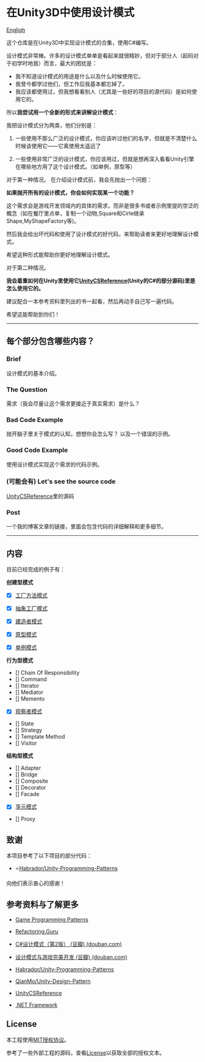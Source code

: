 # 在Unity3D中使用设计模式

[Engligh](README-EN.md)

这个仓库是在Unity3D中实现设计模式的合集，使用C#编写。

设计模式非常棒。许多的设计模式单单是看起来就很精妙，但对于部分人（起码对于初学时地我）而言，最大的困扰是：

- 我不知道设计模式的用途是什么以及什么时候使用它。
- 我曾今都学过他们，但工作后我基本都忘掉了。
- 我应该都使用过，但我想看看别人（尤其是一些好的项目的源代码）是如何使用它的。

所以**我尝试用一个全新的形式来讲解设计模式**：

我把设计模式分为两类，他们分别是：

1. 一些使用不那么广泛的设计模式，你应该听过他们的名字，但就是不清楚什么时候该使用它——它离使用太遥远了

2. 一些使用非常广泛的设计模式，你应该用过，但就是想再深入看看Unity引擎在哪些地方用了这个设计模式。（如单例，原型等）

对于第一种情况。
在介绍设计模式前，我会先抛出一个问题：

**如果抛开所有的设计模式，你会如何实现某一个功能？**

这个需求会是游戏开发领域内的具体的需求，而非是很多书或者示例里提的空泛的概念（如在餐厅里点单，复制一个动物,Square和Cirle继承Shape,MyShapeFactory等)。

然后我会给出坏代码和使用了设计模式的好代码，来帮助读者来更好地理解设计模式。

希望这种形式能帮助你更好地理解设计模式。

对于第二种情况。

**我会着重如何在Unity里使用它[UnityCSReference](https://github.com/Unity-Technologies/UnityCsReference)(Unity的C#的部分源码)里是怎么使用它的。**

建议配合一本参考资料里列出的书一起看，然后再动手自己写一遍代码。

希望这能帮助到你们！

---

## 每个部分包含哪些内容？

### Brief

设计模式的基本介绍。

### The Question

需求（我会尽量让这个需求更接近于真实需求）是什么？

### Bad Code Example

抛开脑子里关于模式的认知，想想你会怎么写？
以及一个错误的示例。

### Good Code Example

使用设计模式实现这个需求的代码示例。

### (可能会有) Let's see the source code

[UnityCSReference](https://github.com/Unity-Technologies/UnityCsReference)里的源码

### Post
一个我的博客文章的链接，里面会包含代码的详细解释和更多细节。

---

## 内容

目前已经完成的例子有：

**创建型模式**
- [x] [工厂方法模式](./Assets/CreationalPatterns/FactoryMethod/README.md)
- [x] [抽象工厂模式](./Assets/CreationalPatterns/AbstractFactory/README.md)
- [x] [建造者模式](./Assets/CreationalPatterns/BuilderPattern/README.md)
- [x] [原型模式](./Assets/CreationalPatterns/Prototype/README.md)
- [x] [单例模式](./Assets/CreationalPatterns/Singleton/README.md)


**行为型模式**
- [] Chain Of Responsibility
- [] Command
- [] Iterator
- [] Mediator
- [] Memento
- [x] [观察者模式](./Assets/BehavioralPattern/Observer/README.md)
- [] State
- [] Strategy
- [] Template Method
- [] Visitor

**结构型模式**
- [] Adapter
- [] Bridge
- [] Composite
- [] Decorator
- [] Facade
- [x] [享元模式](./Assets/StructuralPattern/Flyweight/README.md)
- [] Proxy


## 致谢

本项目参考了以下项目的部分代码：
- ⭐[Habrador/Unity-Programming-Patterns](https://github.com/Habrador/Unity-Programming-Patterns)

向他们表示衷心的感谢！

## 参考资料与了解更多

- [Game Programming Patterns](http://gameprogrammingpatterns.com/)

- [Refactoring.Guru](https://refactoringguru.cn/)

- [C#设计模式（第2版） (豆瓣) (douban.com)](https://book.douban.com/subject/30131470/)

- [设计模式与游戏完美开发 (豆瓣) (douban.com)](https://book.douban.com/subject/26952185/)

- [Habrador/Unity-Programming-Patterns](https://github.com/Habrador/Unity-Programming-Patterns)

- [QianMo/Unity-Design-Pattern](https://github.com/QianMo/Unity-Design-Pattern)

- [UnityCSReference](https://github.com/Unity-Technologies/UnityCsReference)

- [.NET Framework](https://referencesource.microsoft.com/)

## License

本工程使用[MIT授权协议](https://opensource.org/licenses/MIT)。

参考了一些外部工程的源码，查看[License](./LICENSE)以获取全部的授权文本。